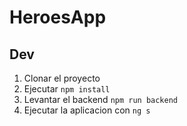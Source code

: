 # HeroesApp

## Dev

1. Clonar el proyecto
2. Ejecutar `npm install`
3. Levantar el backend `npm run backend`
4. Ejecutar la aplicacion con `ng s`
